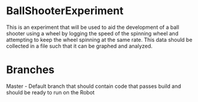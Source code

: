 # BallShooterExperiment
This is an experiment that will be used to aid the development of a ball shooter using
a wheel by logging the speed of the spinning wheel and attempting to keep the wheel
spinning at the same rate. This data should be collected in a file such that it can
be graphed and analyzed.


# Branches

Master - Default branch that should contain code that passes build and should be ready to run on the Robot

